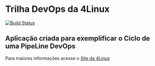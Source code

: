 # Trilha DevOps da 4Linux

<!-- Altere a Flag abaixo com sua URL do Travis -->
[![Build Status](https://travis-ci.com/joaobernardo-87/DevOpsLab-HelloWorld.svg?branch=master)](https://travis-ci.com/joaobernardo-87/DevOpsLab-HelloWorld)

## Aplicação criada para exemplificar o Ciclo de uma PipeLine DevOps


Para maiores informações acesse o [Site da 4Linux](https://www.4linux.com.br/cursos/devops)
